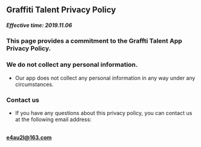## Graffiti Talent Privacy Policy

##### Effective time: 2019.11.06

### This page provides a commitment to the Graffti Talent App Privacy Policy.

### We do not collect any personal information.
   * Our app does not collect any personal information in any way under any circumstances.

### Contact us
   * If you have any questions about this privacy policy, you can contact us at the following email address:
   <br> 
   <b><a href='mailto://e4au2l@163.com'>e4au2l@163.com</a></b>
   		
